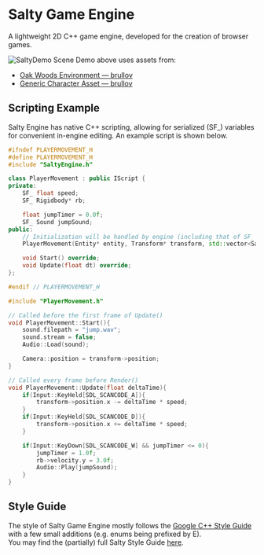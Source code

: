 # Salty Game Engine

A lightweight 2D C++ game engine, developed for the creation of browser games. 

![SaltyDemo](https://github.com/SodiumNickel/SaltyGameEngine/assets/139382010/8e7c5aa2-7d66-47b0-9439-7bb0797a979c)
Scene Demo above uses assets from:
- [Oak Woods Environment — brullov](https://brullov.itch.io/oak-woods)
- [Generic Character Asset — brullov](https://brullov.itch.io/generic-char-asset)

## Scripting Example
Salty Engine has native C++ scripting, allowing for serialized (SF_) variables for convenient in-engine editing. An example script is shown below.
```cpp
#ifndef PLAYERMOVEMENT_H
#define PLAYERMOVEMENT_H
#include "SaltyEngine.h"

class PlayerMovement : public IScript {
private: 
    SF_ float speed;
    SF_ Rigidbody* rb;

    float jumpTimer = 0.0f; 
    SF_ Sound jumpSound;
public:
    // Initialization will be handled by engine (including that of SF_ variables)
    PlayerMovement(Entity* entity, Transform* transform, std::vector<SaltyType>& serializedVars);

    void Start() override;
    void Update(float dt) override;
};

#endif // PLAYERMOVEMENT_H
```
```cpp
#include "PlayerMovement.h"

// Called before the first frame of Update()
void PlayerMovement::Start(){
    sound.filepath = "jump.wav";
    sound.stream = false;
    Audio::Load(sound);

    Camera::position = transform->position;
}

// Called every frame before Render() 
void PlayerMovement::Update(float deltaTime){
    if(Input::KeyHeld[SDL_SCANCODE_A]){
        transform->position.x -= deltaTime * speed;
    }
    if(Input::KeyHeld[SDL_SCANCODE_D]){
        transform->position.x += deltaTime * speed;
    }

    if(Input::KeyDown[SDL_SCANCODE_W] && jumpTimer <= 0){
        jumpTimer = 1.0f;
        rb->velocity.y = 3.0f;
        Audio::Play(jumpSound);
    }
}
```

## Style Guide
The style of Salty Game Engine mostly follows the [Google C++ Style Guide](https://google.github.io/styleguide/cppguide.html) with a few small additions (e.g. enums being prefixed by E). \
You may find the (partially) full Salty Style Guide [here](STYLE.md).
